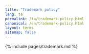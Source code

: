 ```yaml
---
title: "Trademark policy"
lang: ta
permalink: /ta/trademark-policy.html
canonical: /en/trademark-policy.html
layout: terms
sitemap: false
---
```


{% include pages/trademark.md %}
